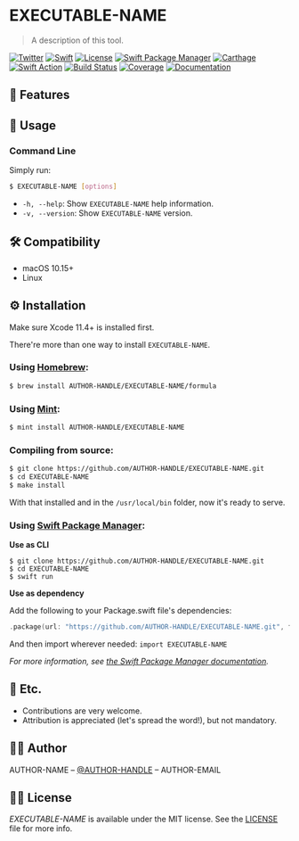 # EXECUTABLE-NAME
> A description of this tool.

[![Twitter](https://img.shields.io/badge/contact-%40AUTHOR-HANDLE-blue)](http://twitter.com/AUTHOR-HANDLE)
[![Swift](https://img.shields.io/badge/swift-5-orange)](https://swift.org)
[![License](https://img.shields.io/github/license/AUTHOR-HANDLE/EXECUTABLE-NAME)](LICENSE)
[![Swift Package Manager](https://img.shields.io/badge/Swift%20Package%20Manager-compatible-4BC51D.svg?style=flat)](https://swift.org/package-manager)
[![Carthage](https://img.shields.io/badge/Carthage-compatible-4BC51D.svg?style=flat)](https://github.com/Carthage/Carthage)
[![Swift Action](https://github.com/AUTHOR-HANDLE/EXECUTABLE-NAME/workflows/Swift/badge.svg)](https://github.com/AUTHOR-HANDLE/EXECUTABLE-NAME/actions)
[![Build Status](https://travis-ci.com/AUTHOR-HANDLE/EXECUTABLE-NAME.svg?branch=master)](https://travis-ci.com/AUTHOR-HANDLE/EXECUTABLE-NAME)
[![Coverage](https://codecov.io/gh/AUTHOR-HANDLE/EXECUTABLE-NAME/branch/master/graph/badge.svg)](https://codecov.io/gh/AUTHOR-HANDLE/EXECUTABLE-NAME)
[![Documentation](docs/badge.svg)](https://AUTHOR-HANDLE.github.io/EXECUTABLE-NAME)

## 🌟 Features



## 🐒 Usage

### Command Line

Simply run:

```sh
$ EXECUTABLE-NAME [options]
```

* `-h, --help`: Show `EXECUTABLE-NAME` help information.
* `-v, --version`: Show `EXECUTABLE-NAME` version.

## 🛠 Compatibility

- macOS 10.15+
- Linux

## ⚙️ Installation

Make sure Xcode 11.4+ is installed first.

There're more than one way to install `EXECUTABLE-NAME`.

### Using [Homebrew](https://brew.sh):

```sh
$ brew install AUTHOR-HANDLE/EXECUTABLE-NAME/formula
```

### Using [Mint](https://github.com/yonaskolb/mint):

```sh
$ mint install AUTHOR-HANDLE/EXECUTABLE-NAME
```

### Compiling from source:

```sh
$ git clone https://github.com/AUTHOR-HANDLE/EXECUTABLE-NAME.git
$ cd EXECUTABLE-NAME
$ make install
```

With that installed and in the `/usr/local/bin` folder, now it's ready to serve.

### Using [Swift Package Manager](https://github.com/apple/swift-package-manager):

**Use as CLI**

```shell
$ git clone https://github.com/AUTHOR-HANDLE/EXECUTABLE-NAME.git
$ cd EXECUTABLE-NAME
$ swift run
```

**Use as dependency**

Add the following to your Package.swift file's dependencies:

```swift
.package(url: "https://github.com/AUTHOR-HANDLE/EXECUTABLE-NAME.git", from: "0.1.0")
```

And then import wherever needed: `import EXECUTABLE-NAME`

*For more information, see [the Swift Package Manager documentation](https://github.com/apple/swift-package-manager/tree/master/Documentation).*

## 🍻 Etc.

- Contributions are very welcome.
- Attribution is appreciated (let's spread the word!), but not mandatory.

## 👨‍💻 Author

AUTHOR-NAME – [@AUTHOR-HANDLE](https://twitter.com/AUTHOR-HANDLE) – AUTHOR-EMAIL

## 👮‍♂️ License

*EXECUTABLE-NAME* is available under the MIT license. See the [LICENSE](LICENSE) file for more info.
